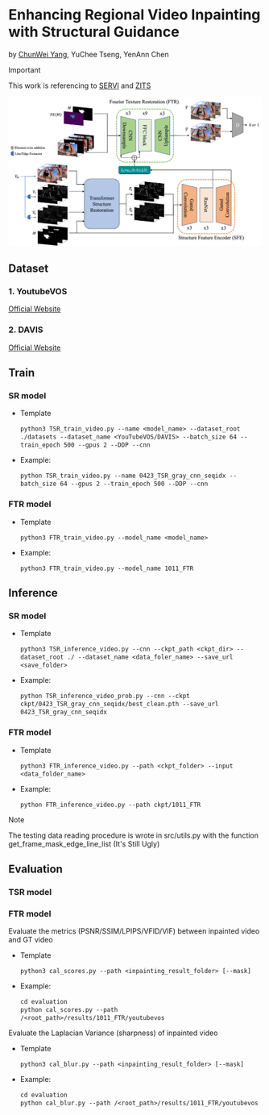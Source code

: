 # Enhancing Regional Video Inpainting with Structural Guidance
by [ChunWei Yang](https://github.com/BensonYang1999), YuChee Tseng, YenAnn Chen

> [!IMPORTANT]  
> This work is referencing to [SERVI](https://github.com/muxi1998/SERVI) and [ZITS](https://github.com/DQiaole/ZITS_inpainting)

![system architecture](./imgs/sys_arch.png)

<!-- ### TODO:
- [ ] Overall Workflow figure
- [ ] Data preparing workflow figure
- [ ] TSR training code re-organized
- [ ] FTR training code re-organized
- [ ] Bug of VFID score shown during training process
- [ ] Wvaluation process 
- [ ] Future work list
- [ ] Fix bug of compute summary -->


## Dataset
### 1. YoutubeVOS
[Official Website](https://youtube-vos.org)

### 2. DAVIS
[Official Website](https://davischallenge.org)

<!-- ## Pretrain model
The downloaded files should be organized as a folder under ./ckpt

OneDrive Link: [FTR_model (1024_SERVI)](https://1drv.ms/f/s!AuoSU7-7YWU1hbAOOs1G8sgpSJTpSQ?e=v6djZ7),  [TSR_model (0521_YoutubeVOS)](https://1drv.ms/f/s!AuoSU7-7YWU1hbAVZVR4FcLBkk7sBA?e=0qjpkv) -->

## Train
### SR model
* Template
    ```
    python3 TSR_train_video.py --name <model_name> --dataset_root ./datasets --dataset_name <YouTubeVOS/DAVIS> --batch_size 64 --train_epoch 500 --gpus 2 --DDP --cnn
    ```
* Example:
    ```
    python TSR_train_video.py --name 0423_TSR_gray_cnn_seqidx --batch_size 64 --gpus 2 --train_epoch 500 --DDP --cnn
    ```

### FTR model
* Template
    ```
    python3 FTR_train_video.py --model_name <model_name>
    ```
* Example:
    ```
    python3 FTR_train_video.py --model_name 1011_FTR
    ```

## Inference

### SR model
* Template
    ```
    python3 TSR_inference_video.py --cnn --ckpt_path <ckpt_dir> --dataset_root ./ --dataset_name <data_foler_name> --save_url <save_folder>
    ```
* Example:
    ```
    python TSR_inference_video_prob.py --cnn --ckpt ckpt/0423_TSR_gray_cnn_seqidx/best_clean.pth --save_url 0423_TSR_gray_cnn_seqidx
    ```

### FTR model
* Template
    ```
    python3 FTR_inference_video.py --path <ckpt_folder> --input <data_folder_name>
    ```

* Example:
    ```
    python FTR_inference_video.py --path ckpt/1011_FTR
    ```

> [!NOTE]  
> The testing data reading procedure is wrote in src/utils.py with the function get_frame_mask_edge_line_list (It's Still Ugly)

## Evaluation
### TSR model

### FTR model
Evaluate the metrics (PSNR/SSIM/LPIPS/VFID/VIF) between inpainted video and GT video
* Template
    ```
    python3 cal_scores.py --path <inpainting_result_folder> [--mask]
    ```

* Example:
    ```
    cd evaluation
    python cal_scores.py --path /<root_path>/results/1011_FTR/youtubevos
    ```

Evaluate the Laplacian Variance (sharpness) of inpainted video
* Template
    ```
    python3 cal_blur.py --path <inpainting_result_folder> [--mask]
    ```
* Example:
    ```
    cd evaluation
    python cal_blur.py --path /<root_path>/results/1011_FTR/youtubevos
    ```
